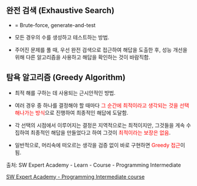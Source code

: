 ## 완전 검색 (Exhaustive Search)

- = Brute-force, generate-and-test

- 모든 경우의 수를 생성하고 테스트하는 방법.
- 주어진 문제를 풀 때, 우선 완전 검색으로 접근하여 해답을 도출한 후, 성능 개선을 위해 다른 알고리즘을 사용하고 해답을 확인하는 것이 바람직함.



## 탐욕 알고리즘 (Greedy Algorithm)

- 최적 해를 구하는 데 사용되는 근시안적인 방법.
- 여러 경우 중 하나를 결정해야 할 때마다 <span style="color:red">그 순간에 최적이라고 생각되는 것을 선택해나가는 방식</span>으로 진행하여 최종적인 해답에 도달함. 

- 각 선택의 시점에서 이루어지는 결정은 지역적으로는 최적이지만, 그것들을 게속 수집하여 최종적인 해답을 만들었다고 하여 그것이 <span style="color:red">최적이라는 보장은 없음</span>.
- 일반적으로, 머리속에 떠오르는 생각을 검증 없이 바로 구현하면 <span style="color:red">Greedy 접근</span>이 됨.





출처: SW Expert Academy - Learn - Course - Programming Intermediate

[SW Expert Academy - Programming Intermediate course](https://swexpertacademy.com/main/learn/course/subjectList.do?courseId=AVuPDN86AAXw5UW6)


